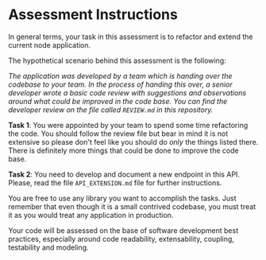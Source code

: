 # Assessment Instructions

In general terms, your task in this assessment is to refactor and extend the current node application.

The hypothetical scenario behind this assessment is the following:

_The application was developed by a team which is handing over the codebase to your team.
In the process of handing this over, a senior developer wrote a basic code review with suggestions
and observations around what could be improved in the code base. You can find the developer review
on the file called `REVIEW.md` in this repository._

**Task 1**: You were appointed by your team to spend some time refactoring the code.
You should follow the review file but bear in mind it is not extensive so please don't
feel like you should do _only_ the things listed there. There is definitely more things
that could be done to improve the code base.

**Task 2**: You need to develop and document a new endpoint in this API. Please, read the
file `API_EXTENSION.md` file for further instructions.

You are free to use any library you want to accomplish the tasks. Just remember that even
though it is a small contrived codebase, you must treat it as you would treat any application in production.

Your code will be assessed on the base of software development best practices, especially
around code readability, extensability, coupling, testability and modeling.
